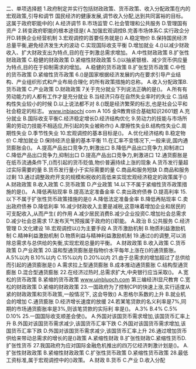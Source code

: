 ﻿
二、单项选择题
1.政府制定并实行包括财政政策、货币政策、收入分配政策在内的宏观政策,引导和调节
国民经济的健康发展,调节收入分配,达到共同富裕的目标。这属于政府职能中的(
A.经济调节
B.市场监管
C.社会管理和公共服务
D.管理国有资产
2.转变政府职能的根本途径是(
A.加强宏观调控B.完善市场体系C.实行政企分开D.转换企业经营机制
3.宏观调控的首要任务就是()
A.稳定物价
B.保持国民经济总量平衡,避免经济发生大的波动
C.实现国际收支平衡
D.增加就业
4.()以减少财政收入、扩大财政支出为特点,目的在于刺激总需求增加。
A.中性财政政策
B.扩张性财政政策
C.稳健的财政政策
D.紧缩性财政政策
5.()以抽紧银根、减少货币供应量为特点,目的在于抑制需求的增加。
A.稳健的货币政策
B.扩张型货币政策
C.中性的货币政策
D.紧缩性货币政策
6.()是国家根据经济发展的内在要求引导产业结构、产业组织形式和产业布局合理化
的所有政策措施的总称。
A.收入分配政策B.货币政策
C.产业政策
D.财政政策
7关于充分就业下列说法正确的是()。
A.所有有劳动能力的人都有工作才是充分就业
B.当经济只存在自然失业率时的失业
C.当结构性失业较小的时候
D.以上说法都不对
8.()既是经济繁荣的标志,也是社会公平和社会稳定的标志。
www.inbiaochi com A
105
金R教育综合基础知识2601题
A.充分就业
B.国际收支平衡C.经济稳定增长D.经济结构优化
9.劳动力的技能与市场所需的劳动力技能不相适应,所引起的失业被称作()
A.摩擦性失业B.结构性失业C.周期性失业
D.季节性失业
10.宏观调控的基本目标是()。
A.优化经济结构
B.稳定物价
C.增加就业
D.保持经济总量的基本平衡
11.在汇率不变情况下,一般来说,国内通货膨胀会()。
A.提高产品出口竞争力,剌激出口
B.降低产品出口竞争力,抑制进口
C.降低产品出口竞争力,抑制出口
D.提高产品出口竞争力,剌激进口
12.通货膨胀是在纸币流通条件下,()而引起的货币贬值,物价普遍持续上涨的现象
A.货币发行量超过实际需要的量
B.货币发行量小于实际需要的量
C.商品和服务短缺
D.商品和服务过剩
13.通过调整政府开支的规模和税收的高低来实现宏观经济稳定的政策属于()
A.财政政策
B.收入政策
C.货币政策
D.产业政策
14.以下不属于紧缩性货币政策措施的是()。
A.降低再贴现率
B.提高法定准备金率
C.卖出政府债券
D.提高利率
15.以下不属于扩张性货币政策措施的是()
A.降低法定准备金率
B.降低再贴现率
C.卖出政府债券
D.降低利率
16.减少财政收入主要是减税,这意味着增加企业和居民的可支配收入,从而产生(
的作用
A.减少居民消费B.减少企业投资C.增加社会总需求D.减少社会总需求
17.发布天气预报属于政府的()职能。
A.政治
B.公共服务
C.经济管理
D.文化建设
18.宏观调控以()为主要手段
A.货币激励机制
B.物质利益激励机制
C.精神利益激励机制
D.物质利益与精神利益激励机制
19.通过()的调整,可以消除总需求与总供给的失衡,实现宏观总量的平衡。
A.财政政策
B.收入政策
C.货币政策
D.产业政策
20.温和型通货膨胀是指物价水平每年上涨在()的通货膨胀。
A.5%以内
B.10%以内
C.15%以内
D.20%以内
21.由于总需求的增加超过了总供给而引起的通货膨胀是()
A.需求拉上型通货膨胀
B.成本推动通货膨胀
C.结构型通货膨胀
D.混合型通货膨胀
22.在经济过热时,总需求扩大,中央银行应当采取()。
A.宽松的货币政策
B.紧缩的货币政策
www.uinbluoch.com
第三编经济l显尺教育
C.宽松的财政政策
D.紧缩的财政政策
23.一国政府为了控制CPI的快速上涨,实行适度从紧的财政政策和货币政策,一般情况下,
这会导致()
A.恩格尔系数的上升
B.就业机会的增加
C.通货膨胀
D.经济增长速度的放缓
24.若某笔贷款的名义利率是7%,同期的市场通货膨胀率是3%,则该笔贷款的实际利
率是()。
A.3%
B.4%
C.5%
D.10%
25.一国国际收支顺差会使()。
A.外国对该国货币需求增加,该国货币汇率上升
B.外国对该国货币需求减少,该国货币汇率下跌
C.外国对该国货币需求增加,该国货币汇率下跌
D.外国对该国货币需求减少,该国货币汇率上升
26.通过增加货币供给来带动总需求的增长的是()政策
A.紧缩性财政
B.扩张性财政C.紧缩性货币D.扩张性货币
27.我国政府为应对国际金融危机推出的四万亿经济刺激计划是()。
A.扩张性财政政策
B.紧缩性财政政策
C.扩张性货币政策
D.紧缩性货币政策
28.最低工资标准,属于宏观调控中的()政策。
A.财政
B.货币
C.产业
D.收入分配
